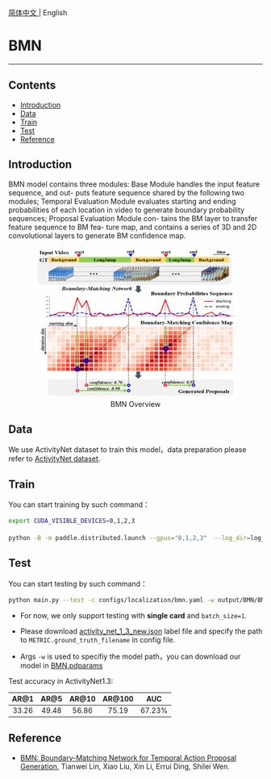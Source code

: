 [简体中文 ](../../../zh-CN/model_zoo/localization/bmn.md) | English

# BMN

---
## Contents

- [Introduction](#Introduction)
- [Data](#Data)
- [Train](#Train)
- [Test](#Test)
- [Reference](#Reference)


## Introduction

BMN model contains three modules: Base Module handles the input feature sequence, and out- puts feature sequence shared by the following two modules; Temporal Evaluation Module evaluates starting and ending probabilities of each location in video to generate boundary probability sequences; Proposal Evaluation Module con- tains the BM layer to transfer feature sequence to BM fea- ture map, and contains a series of 3D and 2D convolutional layers to generate BM confidence map.

<p align="center">
<img src="https://github.com/PaddlePaddle/PaddleVideo/blob/main/docs/images/BMN.png" height=300 width=400 hspace='10'/> <br />
BMN Overview
</p>


## Data

We use ActivityNet dataset to train this model，data preparation please refer to [ActivityNet dataset](../../dataset/ActivityNet.md).


## Train

You can start training by such command：

```bash
export CUDA_VISIBLE_DEVICES=0,1,2,3

python -B -m paddle.distributed.launch --gpus="0,1,2,3"  --log_dir=log_bmn main.py  --validate -c configs/localization/bmn.yaml
```


## Test

You can start testing by such command：

```bash
python main.py --test -c configs/localization/bmn.yaml -w output/BMN/BMN_epoch_00010.pdparams -o DATASET.batch_size=1
```

- For now, we only support testing with **single card** and `batch_size=1`.

-  Please download [activity\_net\_1\_3\_new.json](https://paddlemodels.bj.bcebos.com/video_detection/activity_net_1_3_new.json) label file and specify the path to `METRIC.ground_truth_filename` in config file.

-  Args `-w` is used to specifiy the model path，you can download our model in [BMN.pdparams](https://videotag.bj.bcebos.com/PaddleVideo/BMN/BMN.pdparams)


Test accuracy in ActivityNet1.3:

| AR@1 | AR@5 | AR@10 | AR@100 | AUC |
| :---: | :---: | :---: | :---: | :---: |
| 33.26 | 49.48 | 56.86 | 75.19 | 67.23% |


## Reference

- [BMN: Boundary-Matching Network for Temporal Action Proposal Generation](https://arxiv.org/abs/1907.09702), Tianwei Lin, Xiao Liu, Xin Li, Errui Ding, Shilei Wen.
